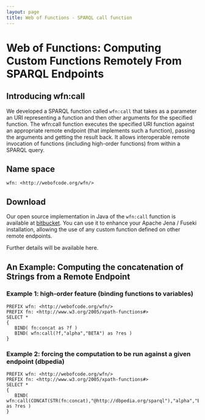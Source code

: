 ```yaml
---
layout: page
title: Web of Functions - SPARQL call function
---
```


Web of Functions: Computing Custom Functions Remotely From SPARQL Endpoints
=================================================================

Introducing wfn:call
-------------------------------

We developed a SPARQL function called `wfn:call` that takes as a parameter an URI representing a function and then other arguments for the specified function.
The wfn:call function executes the specified URI function against an appropriate remote endpoint (that implements such a function), passing the arguments and getting the result back.
It allows interoperable remote invocation of functions (including high-order functions) from within a SPARQL query.


Name space 
----------

    wfn: <http://webofcode.org/wfn/>
    
Download
----------
Our open source implementation in Java of the `wfn:call` function is available at [bitbucket](https://bitbucket.org/atzori/callsparql/).
You can use it to enhance your Apache Jena / Fuseki installation, allowing the use of any custom function defined on other remote endpoints.

Further details will be available here.

An Example: Computing the concatenation of Strings from a Remote Endpoint
----------

### Example 1: high-order feature (binding functions to variables) 

    PREFIX wfn: <http://webofcode.org/wfn/>
    PREFIX fn: <http://www.w3.org/2005/xpath-functions#>
    SELECT *
    {
       BIND( fn:concat as ?f )
       BIND( wfn:call(?f,"alpha","BETA") as ?res )
    } 

### Example 2: forcing the computation to be run against a given endpoint (dbpedia)

    PREFIX wfn: <http://webofcode.org/wfn/>
    PREFIX fn: <http://www.w3.org/2005/xpath-functions#>
    SELECT *
    {
       BIND( wfn:call(CONCAT(STR(fn:concat),"@http://dbpedia.org/sparql"),"alpha","BETA") as ?res )
    } 

